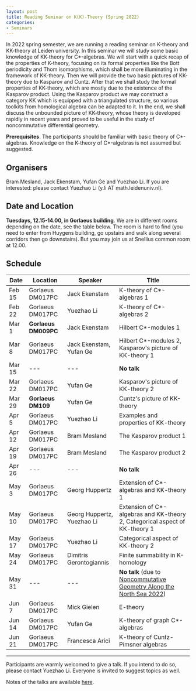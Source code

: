 ```yaml
---
layout: post
title: Reading Seminar on K(K)-Theory (Spring 2022)
categories:
- Seminars
---
```


In 2022 spring semester, we are running a reading seminar on K-theory and KK-theory at Leiden university. In this seminar we will study some basic knowledge of KK-theory for C\*-algebras. We will start with a quick recap of the properties of K-theory, focusing on its formal properties like the Bott periodicity and Thom isomorphisms, which shall be more illuminating in the framework of KK-theory. Then we will provide the two basic pictures of KK-theory due to Kasparov and Cuntz. After that we shall study the formal properties of KK-theory, which are mostly due to the existence of the Kasparov product. Using the Kasparov product we may construct a category KK which is equipped with a triangulated structure, so various toolkits from homological algebra can be adapted to it. In the end, we shall discuss the unbounded picture of KK-theory, whose theory is developed rapidly in recent years and proved to be useful in the study of noncommutative differential geometry.

**Prerequisites**. The participants should be familiar with basic theory of C\*-algebras. Knowledge on the K-theory of C\*-algebras is not assumed but suggested.

## Organisers

Bram Mesland, Jack Ekenstam, Yufan Ge and Yuezhao Li.
If you are interested: please contact Yuezhao Li (y.li AT math.leidenuniv.nl).

## Date and Location

**Tuesdays, 12.15-14.00, in Gorlaeus building**. We are in different rooms depending on the date, see the table below.
The room is hard to find (you need to enter from Huygens building, go upstairs and walk along several corridors then go downstairs). But you may join us at Snellius common room at 12.00.

## Schedule

| Date   | Location             | Speaker                    | Title                                                        |
| ------ | -------------------- | -------------------------- | ------------------------------------------------------------ |
| Feb 15 | Gorlaeus  DM017PC    | Jack Ekenstam              | K-theory of C*-algebras 1                                    |
| Feb 22 | Gorlaeus DM017PC     | Yuezhao Li                 | K-theory of C*-algebras 2                                    |
| Mar 1  | **Gorlaeus DM009PC** | Jack Ekenstam              | Hilbert C\*-modules 1                                        |
| Mar 8  | Gorlaeus DM017PC     | Jack Ekenstam, Yufan Ge    | Hilbert C\*-modules 2, Kasparov's picture of KK-theory 1     |
| Mar 15 | ---                  | ---                        | **No talk**                                                  |
| Mar 22 | Gorlaeus DM017PC     | Yufan Ge                   | Kasparov's picture of KK-theory 2                            |
| Mar 29 | **Gorlaeus DM109**   | Yufan Ge                   | Cuntz's picture of KK-theory                                 |
| Apr 5  | Gorlaeus DM017PC     | Yuezhao Li                 | Examples and properties of KK-theory                         |
| Apr 12 | Gorlaeus DM017PC     | Bram Mesland               | The Kasparov product 1                                       |
| Apr 19 | Gorlaeus  DM017PC    | Bram Mesland               | The Kasparov product 2                                       |
| Apr 26 | ---                  | ---                        | **No talk**                                                  |
| May 3  | Gorlaeus DM017PC     | Georg Huppertz             | Extension of C\*-algebras and KK-theory 1                    |
| May 10 | Gorlaeus DM017PC     | Georg Huppertz, Yuezhao Li | Extension of C\*-algebras and KK-theory 2, Categorical aspect of KK-theory 1 |
| May 17 | Gorlaeus DM017PC     | Yuezhao Li                 | Categorical aspect of KK-theory 2                            |
| May 24 | Gorlaeus DM017PC     | Dimitris Gerontogiannis    | Finite summability in K-homology                             |
| May 31 | ---                  | ---                        | **No talk** (due to [Noncommutative Geometry Along the North Sea 2022](https://www.lorentzcenter.nl/noncommutative-geometry-along-the-north-sea-2022.html)) |
| Jun 7  | Gorlaeus DM017PC     | Mick Gielen                | E-theory                                                     |
| Jun 14 | Gorlaeus DM017PC     | Yufan Ge                   | K-theory of graph C\*-algebras                               |
| Jun 21 | Gorlaeus DM017PC     | Francesca Arici            | K-theory of Cuntz-Pimsner algebras                           |

---

Participants are warmly welcomed to give a talk. If you intend to do so, please contact Yuezhao Li. Everyone is invited to suggest topics as well.

Notes of the talks are available [here](https://liyuezhao.github.io/notes/kk_note.pdf).